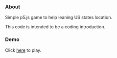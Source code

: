 ### About

Simple p5.js game to help leaning US states location.

This code is intended to be a coding introduction.

### Demo

Click [here](https://tiry.github.io/p5js-samples/usquiz/mapus.html) to play.